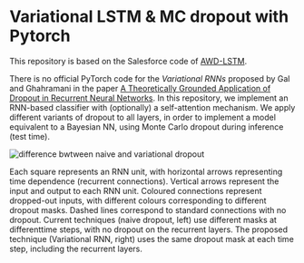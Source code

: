 # Variational LSTM & MC dropout with Pytorch
This repository is based on the Salesforce code of [AWD-LSTM](https://github.com/salesforce/awd-lstm-lm/). 

There is no official PyTorch code for the _Variational RNNs_ proposed by Gal and Ghahramani in the paper [A Theoretically Grounded Application of Dropout in
Recurrent Neural Networks](https://papers.nips.cc/paper/6241-a-theoretically-grounded-application-of-dropout-in-recurrent-neural-networks.pdf). In this repository, we implement an RNN-based classifier with (optionally) a self-attention mechanism. We apply different variants of dropout to all layers, in order to implement a model equivalent to a Bayesian NN, using Monte Carlo dropout during inference (test time).


![difference bwtween naive and variational dropout](https://user-images.githubusercontent.com/28900064/74105210-b2a8d800-4b53-11ea-9def-ddb79b9d5d45.png)

Each square represents an RNN unit, with horizontal arrows representing time dependence (recurrent connections). Vertical arrows represent the input and output to each RNN unit. Coloured connections represent dropped-out inputs, with different colours corresponding to different dropout masks. Dashed lines correspond to standard connections with no dropout. Current techniques (naive dropout, left) use different masks at differenttime steps, with no dropout on the recurrent layers. The proposed technique (Variational RNN, right) uses the same dropout mask at each time step, including the recurrent layers.
<!--
PyTorch implementation for Variational LSTM and Monte Carlo dropout.
-->

